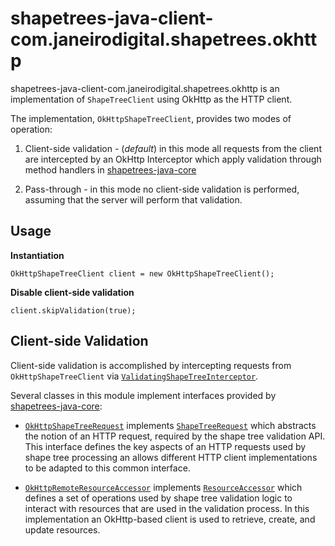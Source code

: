 # shapetrees-java-client-com.janeirodigital.shapetrees.okhttp

shapetrees-java-client-com.janeirodigital.shapetrees.okhttp is an implementation of `ShapeTreeClient` using OkHttp as the
HTTP client.

The implementation, `OkHttpShapeTreeClient`, provides two modes of operation:
 1. Client-side validation - (_default_) in this mode all requests from the client are intercepted
    by an OkHttp Interceptor which apply validation through method handlers in [shapetrees-java-core](../shapetrees-java-client-core/README.md)
    
 1. Pass-through - in this mode no client-side validation is performed, assuming that the server will perform that
    validation.
    
## Usage

**Instantiation**

`OkHttpShapeTreeClient client = new OkHttpShapeTreeClient();`

**Disable client-side validation**

`client.skipValidation(true);`

## Client-side Validation
Client-side validation is accomplished by intercepting requests from `OkHttpShapeTreeClient` via
[`ValidatingShapeTreeInterceptor`](src/main/java/com/janeirodigital/shapetrees/client/com.janeirodigital.shapetrees.okhttp/ValidatingShapeTreeInterceptor.java).

Several classes in this module implement interfaces provided by [shapetrees-java-core](../shapetrees-java-client-core/README.md):

 * [`OkHttpShapeTreeRequest`](src/main/java/com/janeirodigital/shapetrees/client/com.janeirodigital.shapetrees.okhttp/OkHttpShapeTreeRequest.java)
   implements [`ShapeTreeRequest`](../shapetrees-java-core/src/main/java/com/janeirodigital/shapetrees/core/ShapeTreeRequest.java)
   which abstracts the notion of an HTTP request, required by the shape tree validation API.  This interface defines the key
   aspects of an HTTP requests used by shape tree processing an allows different HTTP client implementations
   to be adapted to this common interface.
   

 * [`OkHttpRemoteResourceAccessor`](src/main/java/com/janeirodigital/shapetrees/client/com.janeirodigital.shapetrees.okhttp/OkHttpRemoteResourceAccessor.java)
   implements [`ResourceAccessor`](../shapetrees-java-core/src/main/java/com/janeirodigital/shapetrees/core/ResourceAccessor.java)
   which defines a set of operations used by shape tree validation logic to interact with resources that are 
   used in the validation process.  In this implementation an OkHttp-based client is used to retrieve, create, and update
   resources.